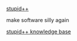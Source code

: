 [stupid++](http://stupidplusplus.com/)

make software silly again

[stupid++ knowledge base](https://github.com/Succyboi/StupidPlusPlusKnowledgeBase)

